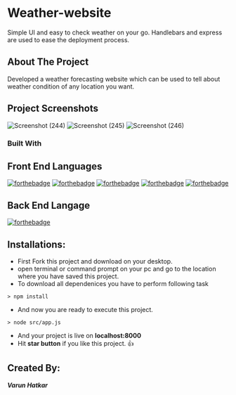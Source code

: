 # Weather-website
Simple UI and easy to check weather on your go. Handlebars and express are used to ease the deployment process. 

<!-- ABOUT THE PROJECT -->
## About The Project

Developed a weather forecasting website which can be used to tell about weather condition of any location you want.

<!-- ABOUT THE PROJECT -->
## Project Screenshots

![Screenshot (244)](https://user-images.githubusercontent.com/98681983/201387150-bd622916-7e47-41a6-936b-a62ca9502228.png)
![Screenshot (245)](https://user-images.githubusercontent.com/98681983/201387179-6c88f4e4-e21e-4385-b22a-117bde71f432.png)
![Screenshot (246)](https://user-images.githubusercontent.com/98681983/201387196-f60ac25f-4acf-46cd-ae4f-cc83ec1bd24a.png)

### Built With

## Front End Languages
[![forthebadge](https://img.shields.io/badge/USES-HTML-blue)](http://forthebadge.com)
[![forthebadge](https://img.shields.io/badge/USES-CSS-blue)](http://forthebadge.com)
[![forthebadge](https://img.shields.io/badge/USES-JavaScript-blue)](http://forthebadge.com)
[![forthebadge](https://img.shields.io/badge/USES-Bootstrap-blue)](http://forthebadge.com)
[![forthebadge](https://img.shields.io/badge/USES-Handlebars-blue)](http://forthebadge.com)

## Back End Langage

[![forthebadge](https://img.shields.io/badge/USES-ExpressJs-aqua)](http://forthebadge.com)
## Installations:

* First Fork this project and download on your desktop.
* open terminal or command prompt on your pc and go to the location where you have saved this project.
* To download all dependenices you have to perform following task

```
> npm install
```
* And now you are ready to execute this project.
```
> node src/app.js
```
* And your project is live on **localhost:8000**
* Hit **star button** if you like this project. :+1:

## Created By:
<b><i>Varun Hatkar</i></b><br><br>
